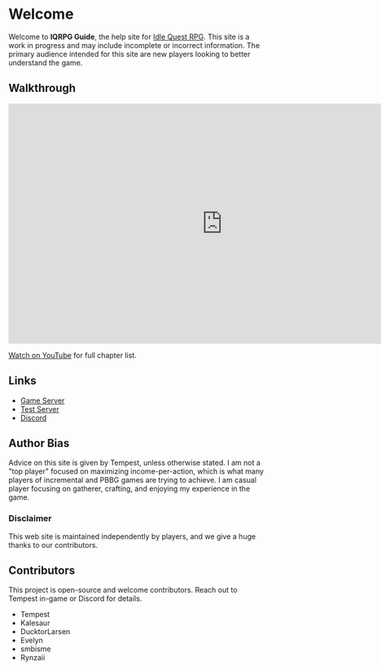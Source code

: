 # Welcome

Welcome to **IQRPG Guide**, the help site for [Idle Quest RPG](https://www.iqrpg.com/). This site is a work in progress and may include incomplete or incorrect information. The primary audience intended for this site are new players looking to better understand the game.

## Walkthrough

<iframe width="840" height="472" src="https://www.youtube.com/embed/o3kNtE0PJok?start=45" title="YouTube video player" frameborder="0" allow="accelerometer; autoplay; clipboard-write; encrypted-media; gyroscope; picture-in-picture" allowfullscreen></iframe>

[Watch on YouTube](https://www.youtube.com/watch?v=o3kNtE0PJok&t=45s) for full chapter list.

## Links

* [Game Server](https://www.iqrpg.com/)
* [Test Server](https://test.iqrpg.com)
* [Discord](https://discord.gg/trm2zNB)

## Author Bias

Advice on this site is given by Tempest, unless otherwise stated. I am not a "top player" focused on maximizing income-per-action, which is what many players of incremental and PBBG games are trying to achieve. I am casual player focusing on gatherer, crafting, and enjoying my experience in the game.

### Disclaimer

This web site is maintained independently by players, and we give a huge thanks to our contributors.

## Contributors

This project is open-source and welcome contributors. Reach out to Tempest in-game or Discord for details.

* Tempest
* Kalesaur
* DucktorLarsen
* Evelyn
* smbisme
* Rynzaii
